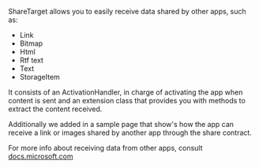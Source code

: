 ﻿ShareTarget allows you to easily receive data shared by other apps, such as:

  * Link
  * Bitmap
  * Html
  * Rtf text
  * Text
  * StorageItem

It consists of an ActivationHandler, in charge of activating the app when content is sent and an extension class that provides you with methods to extract the content received.

Additionally we added in a sample page that show's how the app can receive a link or images shared by another app through the share contract.

For more info about receiving data from other apps, consult [docs.microsoft.com](https://docs.microsoft.com/windows/uwp/app-to-app/receive-data)